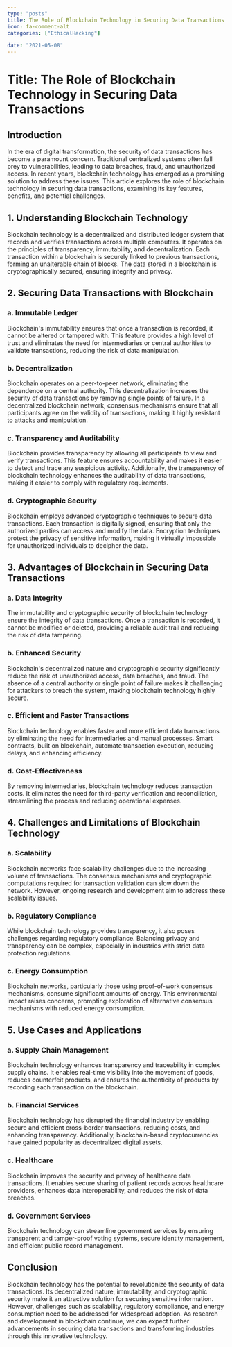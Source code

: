 ```yaml
---
type: "posts"
title: The Role of Blockchain Technology in Securing Data Transactions
icon: fa-comment-alt
categories: ["EthicalHacking"]

date: "2021-05-08"
---
```




# Title: The Role of Blockchain Technology in Securing Data Transactions

## Introduction
In the era of digital transformation, the security of data transactions has become a paramount concern. Traditional centralized systems often fall prey to vulnerabilities, leading to data breaches, fraud, and unauthorized access. In recent years, blockchain technology has emerged as a promising solution to address these issues. This article explores the role of blockchain technology in securing data transactions, examining its key features, benefits, and potential challenges.

## 1. Understanding Blockchain Technology
Blockchain technology is a decentralized and distributed ledger system that records and verifies transactions across multiple computers. It operates on the principles of transparency, immutability, and decentralization. Each transaction within a blockchain is securely linked to previous transactions, forming an unalterable chain of blocks. The data stored in a blockchain is cryptographically secured, ensuring integrity and privacy.

## 2. Securing Data Transactions with Blockchain
### a. Immutable Ledger
Blockchain's immutability ensures that once a transaction is recorded, it cannot be altered or tampered with. This feature provides a high level of trust and eliminates the need for intermediaries or central authorities to validate transactions, reducing the risk of data manipulation.

### b. Decentralization
Blockchain operates on a peer-to-peer network, eliminating the dependence on a central authority. This decentralization increases the security of data transactions by removing single points of failure. In a decentralized blockchain network, consensus mechanisms ensure that all participants agree on the validity of transactions, making it highly resistant to attacks and manipulation.

### c. Transparency and Auditability
Blockchain provides transparency by allowing all participants to view and verify transactions. This feature ensures accountability and makes it easier to detect and trace any suspicious activity. Additionally, the transparency of blockchain technology enhances the auditability of data transactions, making it easier to comply with regulatory requirements.

### d. Cryptographic Security
Blockchain employs advanced cryptographic techniques to secure data transactions. Each transaction is digitally signed, ensuring that only the authorized parties can access and modify the data. Encryption techniques protect the privacy of sensitive information, making it virtually impossible for unauthorized individuals to decipher the data.

## 3. Advantages of Blockchain in Securing Data Transactions
### a. Data Integrity
The immutability and cryptographic security of blockchain technology ensure the integrity of data transactions. Once a transaction is recorded, it cannot be modified or deleted, providing a reliable audit trail and reducing the risk of data tampering.

### b. Enhanced Security
Blockchain's decentralized nature and cryptographic security significantly reduce the risk of unauthorized access, data breaches, and fraud. The absence of a central authority or single point of failure makes it challenging for attackers to breach the system, making blockchain technology highly secure.

### c. Efficient and Faster Transactions
Blockchain technology enables faster and more efficient data transactions by eliminating the need for intermediaries and manual processes. Smart contracts, built on blockchain, automate transaction execution, reducing delays, and enhancing efficiency.

### d. Cost-Effectiveness
By removing intermediaries, blockchain technology reduces transaction costs. It eliminates the need for third-party verification and reconciliation, streamlining the process and reducing operational expenses.

## 4. Challenges and Limitations of Blockchain Technology
### a. Scalability
Blockchain networks face scalability challenges due to the increasing volume of transactions. The consensus mechanisms and cryptographic computations required for transaction validation can slow down the network. However, ongoing research and development aim to address these scalability issues.

### b. Regulatory Compliance
While blockchain technology provides transparency, it also poses challenges regarding regulatory compliance. Balancing privacy and transparency can be complex, especially in industries with strict data protection regulations.

### c. Energy Consumption
Blockchain networks, particularly those using proof-of-work consensus mechanisms, consume significant amounts of energy. This environmental impact raises concerns, prompting exploration of alternative consensus mechanisms with reduced energy consumption.

## 5. Use Cases and Applications
### a. Supply Chain Management
Blockchain technology enhances transparency and traceability in complex supply chains. It enables real-time visibility into the movement of goods, reduces counterfeit products, and ensures the authenticity of products by recording each transaction on the blockchain.

### b. Financial Services
Blockchain technology has disrupted the financial industry by enabling secure and efficient cross-border transactions, reducing costs, and enhancing transparency. Additionally, blockchain-based cryptocurrencies have gained popularity as decentralized digital assets.

### c. Healthcare
Blockchain improves the security and privacy of healthcare data transactions. It enables secure sharing of patient records across healthcare providers, enhances data interoperability, and reduces the risk of data breaches.

### d. Government Services
Blockchain technology can streamline government services by ensuring transparent and tamper-proof voting systems, secure identity management, and efficient public record management.

## Conclusion
Blockchain technology has the potential to revolutionize the security of data transactions. Its decentralized nature, immutability, and cryptographic security make it an attractive solution for securing sensitive information. However, challenges such as scalability, regulatory compliance, and energy consumption need to be addressed for widespread adoption. As research and development in blockchain continue, we can expect further advancements in securing data transactions and transforming industries through this innovative technology.